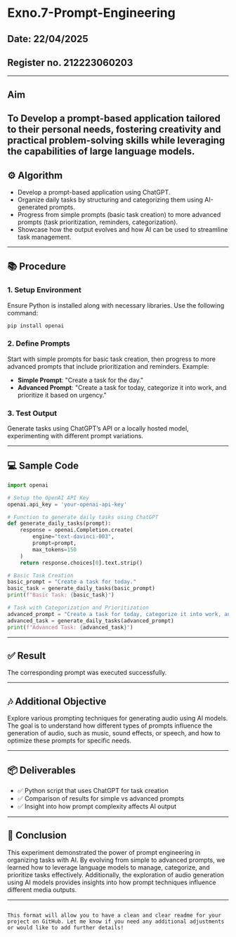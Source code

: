 
# Exno.7-Prompt-Engineering
Date: 22/04/2025
---
Register no. 212223060203
---
---

##  Aim  
To Develop a prompt-based application tailored to their personal needs, fostering creativity and practical problem-solving skills while leveraging the capabilities of large language models.
---

## ⚙️ Algorithm  
- Develop a prompt-based application using ChatGPT.
- Organize daily tasks by structuring and categorizing them using AI-generated prompts.
- Progress from simple prompts (basic task creation) to more advanced prompts (task prioritization, reminders, categorization).
- Showcase how the output evolves and how AI can be used to streamline task management.
  
---

## 📚 Procedure  

### 1. **Setup Environment**  
Ensure Python is installed along with necessary libraries. Use the following command:
```bash
pip install openai
```

### 2. **Define Prompts**  
Start with simple prompts for basic task creation, then progress to more advanced prompts that include prioritization and reminders. Example:
- **Simple Prompt**: "Create a task for the day."
- **Advanced Prompt**: "Create a task for today, categorize it into work, and prioritize it based on urgency."

### 3. **Test Output**  
Generate tasks using ChatGPT’s API or a locally hosted model, experimenting with different prompt variations.

---

## 💻 Sample Code
```python
import openai

# Setup the OpenAI API Key
openai.api_key = 'your-openai-api-key'

# Function to generate daily tasks using ChatGPT
def generate_daily_tasks(prompt):
    response = openai.Completion.create(
        engine="text-davinci-003",
        prompt=prompt,
        max_tokens=150
    )
    return response.choices[0].text.strip()

# Basic Task Creation
basic_prompt = "Create a task for today."
basic_task = generate_daily_tasks(basic_prompt)
print(f"Basic Task: {basic_task}")

# Task with Categorization and Prioritization
advanced_prompt = "Create a task for today, categorize it into work, and prioritize it based on urgency."
advanced_task = generate_daily_tasks(advanced_prompt)
print(f"Advanced Task: {advanced_task}")
```

---

## ✅ Result  
The corresponding prompt was executed successfully.

---

## 🎶 Additional Objective  
Explore various prompting techniques for generating audio using AI models. The goal is to understand how different types of prompts influence the generation of audio, such as music, sound effects, or speech, and how to optimize these prompts for specific needs.

---

## 📦 Deliverables
- ✅ Python script that uses ChatGPT for task creation
- ✅ Comparison of results for simple vs advanced prompts
- ✅ Insight into how prompt complexity affects AI output

---

## 📝 Conclusion  
This experiment demonstrated the power of prompt engineering in organizing tasks with AI. By evolving from simple to advanced prompts, we learned how to leverage language models to manage, categorize, and prioritize tasks effectively. Additionally, the exploration of audio generation using AI models provides insights into how prompt techniques influence different media outputs.

---

```

This format will allow you to have a clean and clear readme for your project on GitHub. Let me know if you need any additional adjustments or would like to add further details!

